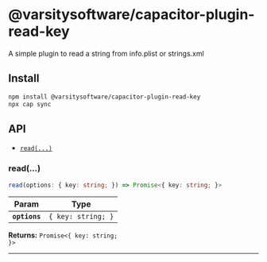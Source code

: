 # @varsitysoftware/capacitor-plugin-read-key

A simple plugin to read a string from info.plist or strings.xml

## Install

```bash
npm install @varsitysoftware/capacitor-plugin-read-key
npx cap sync
```

## API

<docgen-index>

* [`read(...)`](#read)

</docgen-index>

<docgen-api>
<!--Update the source file JSDoc comments and rerun docgen to update the docs below-->

### read(...)

```typescript
read(options: { key: string; }) => Promise<{ key: string; }>
```

| Param         | Type                          |
| ------------- | ----------------------------- |
| **`options`** | <code>{ key: string; }</code> |

**Returns:** <code>Promise&lt;{ key: string; }&gt;</code>

--------------------

</docgen-api>
